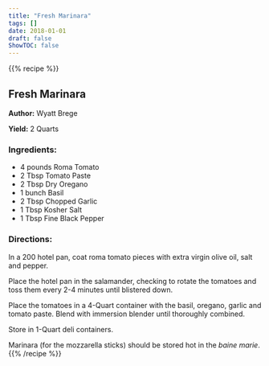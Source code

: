 ```yaml
---
title: "Fresh Marinara"
tags: []
date: 2018-01-01
draft: false
ShowTOC: false
---
```


{{% recipe %}}

## Fresh Marinara

**Author:** Wyatt Brege

**Yield:** 2 Quarts


### Ingredients:

-   4 pounds Roma Tomato
-   2 Tbsp Tomato Paste
-   2 Tbsp Dry Oregano
-   1 bunch Basil
-   2 Tbsp Chopped Garlic
-   1 Tbsp Kosher Salt
-   1 Tbsp Fine Black Pepper

### Directions: 

In a 200 hotel pan, coat roma tomato pieces with extra virgin olive oil,
salt and pepper.

Place the hotel pan in the salamander, checking to rotate the tomatoes
and toss them every 2-4 minutes until blistered down.

Place the tomatoes in a 4-Quart container with the basil, oregano,
garlic and tomato paste. Blend with immersion blender until thoroughly
combined.

Store in 1-Quart deli containers.

Marinara (for the mozzarella sticks) should be stored hot in the *baine
marie*.
{{% /recipe %}}
